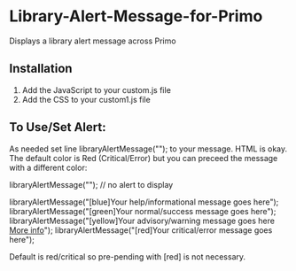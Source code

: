 # Library-Alert-Message-for-Primo
Displays a library alert message across Primo

## Installation

1. Add the JavaScript to your custom.js file
2. Add the CSS to your custom1.js file

## To Use/Set Alert:

As needed set line libraryAlertMessage(""); to your message. HTML is okay. The default color is Red (Critical/Error) but you can preceed the message with a different color:

  libraryAlertMessage(""); // no alert to display

  libraryAlertMessage("[blue]Your help/informational message goes here");
  libraryAlertMessage("[green]Your normal/success message goes here");
  libraryAlertMessage("[yellow]Your advisory/warning message goes here <a href='somepage.html'>More info</a>");
  libraryAlertMessage("[red]Your critical/error message goes here");
	
Default is red/critical so pre-pending with \[red\] is not necessary.
